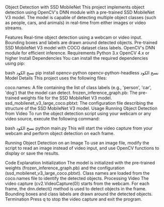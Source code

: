Object Detection with SSD MobileNet
This project implements object detection using OpenCV's DNN module with a pre-trained SSD MobileNet V3 model. The model is capable of detecting multiple object classes (such as people, cars, and animals) in real-time from either images or video streams.

Features
Real-time object detection using a webcam or video input.
Bounding boxes and labels are drawn around detected objects.
Pre-trained SSD MobileNet V3 model with COCO dataset class labels.
OpenCV's DNN module for efficient inference.
Requirements
Python 3.x
OpenCV 4.x or higher
Install Dependencies
You can install the required dependencies using pip:

bash
نسخ الكود
pip install opencv-python opencv-python-headless
نسخ الكود
Model Details
This project uses the following files:

coco.names: A file containing the list of class labels (e.g., 'person', 'car', 'dog') that the model can detect.
frozen_inference_graph.pb: The pre-trained weights file for the SSD MobileNet V3 model.
ssd_mobilenet_v3_large_coco.pbtxt: The configuration file describing the structure of the SSD MobileNet V3 model.
Usage
Running Object Detection from Video
To run the object detection script using your webcam or any video source, execute the following command:

bash
نسخ الكود
python main.py
This will start the video capture from your webcam and perform object detection on each frame.

Running Object Detection on an Image
To use an image file, modify the script to read an image instead of video input, and use OpenCV functions to display or save the results.

Code Explanation
Initialization
The model is initialized with the pre-trained weights (frozen_inference_graph.pb) and the configuration (ssd_mobilenet_v3_large_coco.pbtxt).
Class names are loaded from the coco.names file to identify the detected objects.
Processing Video
The video capture (cv2.VideoCapture(0)) starts from the webcam.
For each frame, the dnn.detect() method is used to detect objects in the frame.
Bounding boxes and class labels are drawn around the detected objects.
Termination
Press q to stop the video capture and exit the program.
